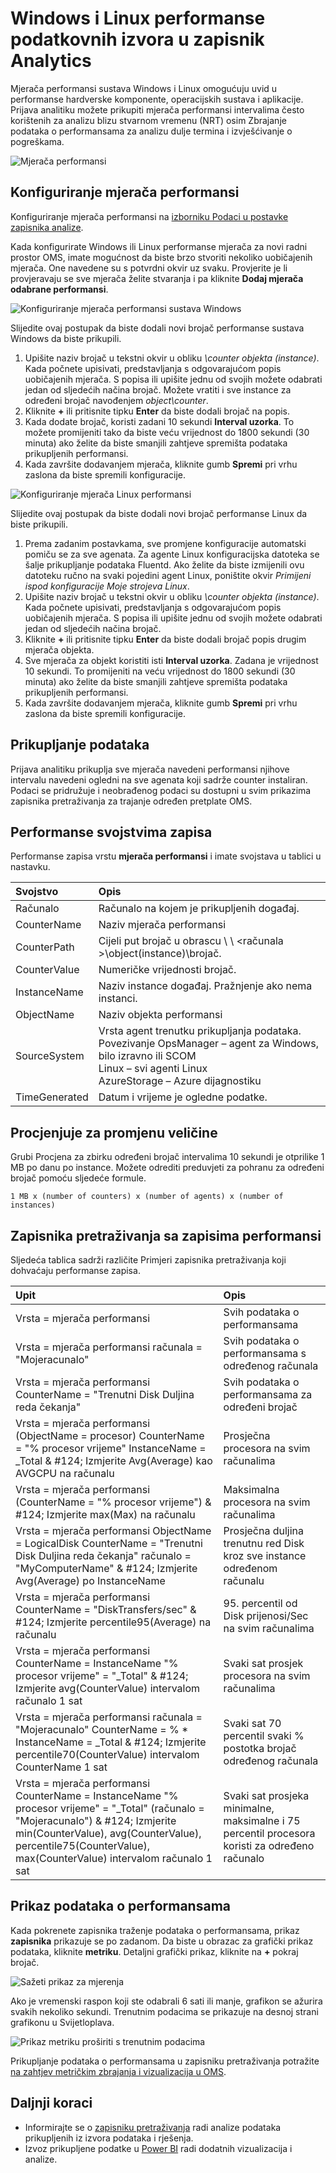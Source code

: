 <properties 
   pageTitle="Performanse sustava Windows i Linux mjerača u prijava analitiku | Microsoft Azure"
   description="Prijava analitiku u analiza performansi na Windows i Linux agenata prikuplja mjerača performansi.  U ovom se članku objašnjava kako konfigurirati skup mjerača performansi za oba prozora i Linux agenata, detalje o one spremaju se u spremištu OMS te kako ih analizirati na portalu OMS."
   services="log-analytics"
   documentationCenter=""
   authors="bwren"
   manager="jwhit"
   editor="tysonn" />
<tags 
   ms.service="log-analytics"
   ms.devlang="na"
   ms.topic="article"
   ms.tgt_pltfrm="na"
   ms.workload="infrastructure-services"
   ms.date="10/27/2016"
   ms.author="bwren" />

# <a name="windows-and-linux-performance-data-sources-in-log-analytics"></a>Windows i Linux performanse podatkovnih izvora u zapisnik Analytics 

Mjerača performansi sustava Windows i Linux omogućuju uvid u performanse hardverske komponente, operacijskih sustava i aplikacije.  Prijava analitiku možete prikupiti mjerača performansi intervalima često korištenih za analizu blizu stvarnom vremenu (NRT) osim Zbrajanje podataka o performansama za analizu dulje termina i izvješćivanje o pogreškama.

![Mjerača performansi](media/log-analytics-data-sources-performance-counters/overview.png)

## <a name="configuring-performance-counters"></a>Konfiguriranje mjerača performansi

Konfiguriranje mjerača performansi na [izborniku Podaci u postavke zapisnika analize](log-analytics-data-sources.md#configuring-data-sources).

Kada konfigurirate Windows ili Linux performanse mjerača za novi radni prostor OMS, imate mogućnost da biste brzo stvoriti nekoliko uobičajenih mjerača.  One navedene su s potvrdni okvir uz svaku.  Provjerite je li provjeravaju se sve mjerača želite stvaranja i pa kliknite **Dodaj mjerača odabrane performansi**.

![Konfiguriranje mjerača performansi sustava Windows](media/log-analytics-data-sources-performance-counters/configure-windows.png)

Slijedite ovaj postupak da biste dodali novi brojač performanse sustava Windows da biste prikupili.

1. Upišite naziv brojač u tekstni okvir u obliku *\counter objekta (instance)*.  Kada počnete upisivati, predstavljanja s odgovarajućom popis uobičajenih mjerača.  S popisa ili upišite jednu od svojih možete odabrati jedan od sljedećih načina brojač.  Možete vratiti i sve instance za određeni brojač navođenjem *object\counter*. 
2. Kliknite **+** ili pritisnite tipku **Enter** da biste dodali brojač na popis.
3. Kada dodate brojač, koristi zadani 10 sekundi **Interval uzorka**.  To možete promijeniti tako da biste veću vrijednost do 1800 sekundi (30 minuta) ako želite da biste smanjili zahtjeve spremišta podataka prikupljenih performansi.
4. Kada završite dodavanjem mjerača, kliknite gumb **Spremi** pri vrhu zaslona da biste spremili konfiguracije.

![Konfiguriranje mjerača Linux performansi](media/log-analytics-data-sources-performance-counters/configure-linux.png)

Slijedite ovaj postupak da biste dodali novi brojač performanse Linux da biste prikupili.

1. Prema zadanim postavkama, sve promjene konfiguracije automatski pomiču se za sve agenata.  Za agente Linux konfiguracijska datoteka se šalje prikupljanje podataka Fluentd.  Ako želite da biste izmijenili ovu datoteku ručno na svaki pojedini agent Linux, poništite okvir *Primijeni ispod konfiguracije Moje strojeva Linux*.
2. Upišite naziv brojač u tekstni okvir u obliku *\counter objekta (instance)*.  Kada počnete upisivati, predstavljanja s odgovarajućom popis uobičajenih mjerača.  S popisa ili upišite jednu od svojih možete odabrati jedan od sljedećih načina brojač.  
2. Kliknite **+** ili pritisnite tipku **Enter** da biste dodali brojač popis drugim mjerača objekta.
3. Sve mjerača za objekt koristiti isti **Interval uzorka**.  Zadana je vrijednost 10 sekundi.  To promijeniti na veću vrijednost do 1800 sekundi (30 minuta) ako želite da biste smanjili zahtjeve spremišta podataka prikupljenih performansi.
4. Kada završite dodavanjem mjerača, kliknite gumb **Spremi** pri vrhu zaslona da biste spremili konfiguracije.

## <a name="data-collection"></a>Prikupljanje podataka

Prijava analitiku prikuplja sve mjerača navedeni performansi njihove intervalu navedeni ogledni na sve agenata koji sadrže counter instaliran.  Podaci se pridružuje i neobrađenog podaci su dostupni u svim prikazima zapisnika pretraživanja za trajanje određen pretplate OMS.


## <a name="performance-record-properties"></a>Performanse svojstvima zapisa

Performanse zapisa vrstu **mjerača performansi** i imate svojstava u tablici u nastavku.

| Svojstvo | Opis |
|:--|:--|
| Računalo         | Računalo na kojem je prikupljenih događaj. |
| CounterName      | Naziv mjerača performansi |
| CounterPath      | Cijeli put brojač u obrascu \\ \\ \<računala >\\object(instance)\\brojač. |
| CounterValue     | Numeričke vrijednosti brojač.  |
| InstanceName     | Naziv instance događaj.  Pražnjenje ako nema instanci. |
| ObjectName       | Naziv objekta performansi |
| SourceSystem  | Vrsta agent trenutku prikupljanja podataka. <br> Povezivanje OpsManager – agent za Windows, bilo izravno ili SCOM <br> Linux – svi agenti Linux  <br> AzureStorage – Azure dijagnostiku |
| TimeGenerated       | Datum i vrijeme je ogledne podatke. |


## <a name="sizing-estimates"></a>Procjenjuje za promjenu veličine

 Grubi Procjena za zbirku određeni brojač intervalima 10 sekundi je otprilike 1 MB po danu po instance.  Možete odrediti preduvjeti za pohranu za određeni brojač pomoću sljedeće formule.

    1 MB x (number of counters) x (number of agents) x (number of instances)

## <a name="log-searches-with-performance-records"></a>Zapisnika pretraživanja sa zapisima performansi

Sljedeća tablica sadrži različite Primjeri zapisnika pretraživanja koji dohvaćaju performanse zapisa.

| Upit | Opis |
|:--|:--|
| Vrsta = mjerača performansi | Svih podataka o performansama |
| Vrsta = mjerača performansi računala = "Mojeracunalo" | Svih podataka o performansama s određenog računala |
| Vrsta = mjerača performansi CounterName = "Trenutni Disk Duljina reda čekanja" | Svih podataka o performansama za određeni brojač |
| Vrsta = mjerača performansi (ObjectName = procesor) CounterName = "% procesor vrijeme" InstanceName = _Total & #124; Izmjerite Avg(Average) kao AVGCPU na računalu | Prosječna procesora na svim računalima |
| Vrsta = mjerača performansi (CounterName = "% procesor vrijeme") & #124;  Izmjerite max(Max) na računalu | Maksimalna procesora na svim računalima |
| Vrsta = mjerača performansi ObjectName = LogicalDisk CounterName = "Trenutni Disk Duljina reda čekanja" računalo = "MyComputerName" & #124; Izmjerite Avg(Average) po InstanceName | Prosječna duljina trenutnu red Disk kroz sve instance određenom računalu |
| Vrsta = mjerača performansi CounterName = "DiskTransfers/sec" & #124; Izmjerite percentile95(Average) na računalu | 95. percentil od Disk prijenosi/Sec na svim računalima |
| Vrsta = mjerača performansi CounterName = InstanceName "% procesor vrijeme" = "_Total" & #124; Izmjerite avg(CounterValue) intervalom računalo 1 sat | Svaki sat prosjek procesora na svim računalima |
| Vrsta = mjerača performansi računala = "Mojeracunalo" CounterName = % * InstanceName = _Total & #124; Izmjerite percentile70(CounterValue) intervalom CounterName 1 sat | Svaki sat 70 percentil svaki % postotka brojač određenog računala |
| Vrsta = mjerača performansi CounterName = InstanceName "% procesor vrijeme" = "_Total" (računalo = "Mojeracunalo") & #124; Izmjerite min(CounterValue), avg(CounterValue), percentile75(CounterValue), max(CounterValue) intervalom računalo 1 sat | Svaki sat prosjeka minimalne, maksimalne i 75 percentil procesora koristi za određeno računalo |

## <a name="viewing-performance-data"></a>Prikaz podataka o performansama

Kada pokrenete zapisnika traženje podataka o performansama, prikaz **zapisnika** prikazuje se po zadanom.  Da biste u obrazac za grafički prikaz podataka, kliknite **metriku**.  Detaljni grafički prikaz, kliknite na **+** pokraj brojač.  

![Sažeti prikaz za mjerenja](media/log-analytics-data-sources-performance-counters/metricscollapsed.png)

Ako je vremenski raspon koji ste odabrali 6 sati ili manje, grafikon se ažurira svakih nekoliko sekundi.  Trenutnim podacima se prikazuje na desnoj strani grafikonu u Svijetloplava.

![Prikaz metriku proširiti s trenutnim podacima](media/log-analytics-data-sources-performance-counters/metricsexpanded.png)

Prikupljanje podataka o performansama u zapisniku pretraživanja potražite [na zahtjev metričkim zbrajanja i vizualizacija u OMS](http://blogs.technet.microsoft.com/msoms/2016/02/26/on-demand-metric-aggregation-and-visualization-in-oms/).

## <a name="next-steps"></a>Daljnji koraci

- Informirajte se o [zapisniku pretraživanja](log-analytics-log-searches.md) radi analize podataka prikupljenih iz izvora podataka i rješenja.  
- Izvoz prikupljene podatke u [Power BI](log-analytics-powerbi.md) radi dodatnih vizualizacija i analize.